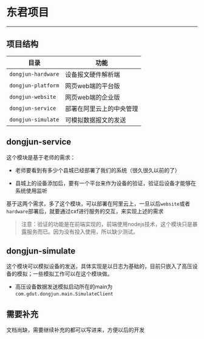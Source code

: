 # 东君项目


---

## 项目结构

| 目录 | 功能 |
|--|--|
|`dongjun-hardware`| 设备报文硬件解析端 |
|`dongjun-platform`| 网页web端的平台版 |
|`dongjun-website`| 网页web端的企业版 |
|`dongjun-service`| 部署在阿里云上的中央管理 |
|`dongjun-simulate`| 可模拟数据报文的发送 |


## dongjun-service
这个模块是基于老师的需求：

* 老师要看到有多少个县城已经部署了我们的系统（很久很久以前的了）

* 县城上的设备添加后，要有一个平台来作为设备的验证，验证后设备才能够在系统使用监听

基于这两个需求，多了这个模块，可以部署在阿里云上，一旦以后`website`或者`hardware`部署后，就要通过cxf进行服务的交互，来实现上述的需求

> 注意：验证的功能是在前端实现的，前端使用nodejs技术，这个模块只是暴露服务而已。因为没有投入使用，所以缺少测试。

## dongjun-simulate
这个模块可以模拟设备的发送，具体实现是以日志为基础的，目前只嵌入了高压设备的模拟；一些模拟工作可以在这个模块做。

* 高压设备数据发送模拟启动所在的main为`com.gdut.dongjun.main.SimulateClient`




## 需要补充

文档尚缺，需要继续补充的都可以写进来，方便以后的开发





